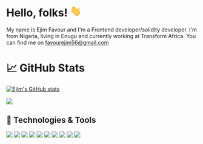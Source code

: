 # Hello, folks! <img src="https://raw.githubusercontent.com/ejim11/ejim11/master/wave.gif" width="30px" height="30px" />
My name is Ejim Favour and I'm a Frontend developer/solidity developer. I'm from Nigeria, living in Enugu and currently working at Transform Africa. You can find me on favourejim56@gmail.com



# &#x1f4c8; GitHub Stats
[![Ejim's GitHub stats](https://github-readme-stats.vercel.app/api?username=ejim11)](https://github.com/ejim11/github-readme-stats)

<a href="https://github.com/ejim11/ejim11">
  <img align="center" src="https://github-readme-stats.vercel.app/api/top-langs/?username=ejim11&hide=html,scss,css,tex&title_color=ffffff&text_color=c9cacc&icon_color=2bbc8a&bg_color=1d1f21&langs_count=3" />
</a>


## 🔧 Technologies & Tools
![](https://img.shields.io/badge/Code-Html-informational?style=flat&logo=html&logoColor=white&color=0ff)
![](https://img.shields.io/badge/Code-Css-informational?style=flat&logo=css&logoColor=white&color=fc006d)
![](https://img.shields.io/badge/Code-Scss-informational?style=flat&logo=scss&logoColor=white&color=245953)
![](https://img.shields.io/badge/Code-JavaScript-informational?style=flat&logo=javascript&logoColor=white&color=D8D8D8)
![](https://img.shields.io/badge/Code-Typescript-informational?style=flat&logo=typescript&logoColor=white&color=DF2E38)
![](https://img.shields.io/badge/Code-ReactJs-informational?style=flat&logo=react.js&logoColor=white&color=5D9C59)
![](https://img.shields.io/badge/Code-TailwindCss-informational?style=flat&logo=tailwind&logoColor=white&color=F48484)
![](https://img.shields.io/badge/Code-NextJs-informational?style=flat&logo=next.js&logoColor=white&color=301E67)
![](https://img.shields.io/badge/Code-Solidity-informational?style=flat&logo=solidity&logoColor=white&color=FFEA20)
![](https://img.shields.io/badge/Code-Hardhat-informational?style=flat&logo=hardhat&logoColor=white&color=1C82AD)




<!-- links to your social media accounts -->

[1]: https://twitter.com/@favourejim56
[2]: https://www.linkedin.com/in/favour-ejim-a29967238





